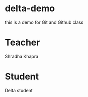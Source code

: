 # delta-demo
this is a demo  for Git and Github class

# Teacher
Shradha Khapra

# Student 
Delta student